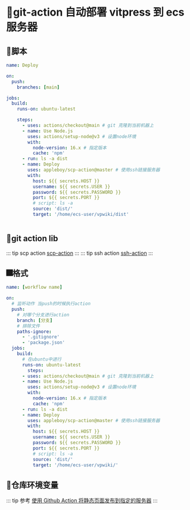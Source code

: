 # 🎈git-action 自动部署 vitpress 到 ecs服务器


## 🎉脚本

```yml
name: Deploy

on:
  push:
    branches: [main]

jobs:
  build:
    runs-on: ubuntu-latest

    steps:
      - uses: actions/checkout@main # git 克隆到当前机器上
      - name: Use Node.js
        uses: actions/setup-node@v3 # 设置node环境
        with:
          node-version: 16.x # 指定版本
          cache: 'npm'
      - run: ls -a dist
      - name: Deploy
        uses: appleboy/scp-action@master # 使用ssh链接服务器
        with:
          host: ${{ secrets.HOST }}
          username: ${{ secrets.USER }}
          password: ${{ secrets.PASSWORD }}
          port: ${{ secrets.PORT }}
          # script: ls -a
          source: 'dist/'
          target: '/home/ecs-user/vpwiki/dist'
    
```


## 🎇git action lib
::: tip scp action
   [scp-action](https://github.com/appleboy/scp-action)
:::
::: tip ssh action
   [ssh-action](https://github.com/appleboy/ssh-action)
:::

## 🎆格式

```yml
name: [workflow name]

on:
  # 监听动作 当push的时候执行action
  push:
    # 对哪个分支进行action
    branch: [分支]
    # 排除文件 
    paths-ignore:
      - '.gitignore'
      - 'package.json'    
  jobs:
    build:
      # 在ubuntu中进行
      runs-on: ubuntu-latest
        steps:
      - uses: actions/checkout@main # git 克隆到当前机器上
      - name: Use Node.js
        uses: actions/setup-node@v3 # 设置node环境
        with:
          node-version: 16.x # 指定版本
          cache: 'npm'
      - run: ls -a dist
      - name: Deploy
        uses: appleboy/scp-action@master # 使用ssh链接服务器
        with:
          host: ${{ secrets.HOST }}
          username: ${{ secrets.USER }}
          password: ${{ secrets.PASSWORD }}
          port: ${{ secrets.PORT }}
          # script: ls -a
          source: 'dist/'
          target: '/home/ecs-user/vpwiki/'      

```

## 🎃仓库环境变量

::: tip 参考
[使用 Github Action 将静态页面发布到指定的服务器](https://www.jianshu.com/p/c26524472998)
:::
